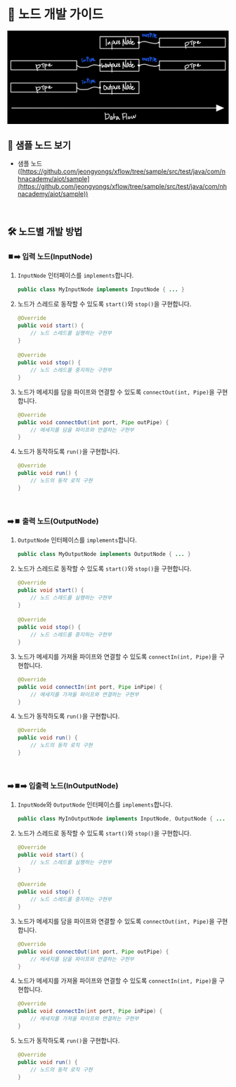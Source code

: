 # 📔 노드 개발 가이드
![data flow image](img/data-flow.png)
<br>

## 📄 샘플 노드 보기
- 샘플 노드 ([https://github.com/jeongyongs/xflow/tree/sample/src/test/java/com/nhnacademy/aiot/sample](https://github.com/jeongyongs/xflow/tree/sample/src/test/java/com/nhnacademy/aiot/sample))
<br>

## 🛠️ 노드별 개발 방법
### ⏹️➡️ 입력 노드(InputNode)
1. `InputNode` 인터페이스를 `implements`합니다.
   ```java
   public class MyInputNode implements InputNode { ... }
   ```
2. 노드가 스레드로 동작할 수 있도록 `start()`와 `stop()`을 구현합니다.
   ```java
   @Override
   public void start() {
       // 노드 스레드를 실행하는 구현부
   }
   
   @Override
   public void stop() {
       // 노드 스레드를 중지하는 구현부
   }
   ```
3. 노드가 메세지를 담을 파이프와 연결할 수 있도록 `connectOut(int, Pipe)`을 구현합니다.
   ```java
   @Override
   public void connectOut(int port, Pipe outPipe) {
       // 메세지를 담을 파이프와 연결하는 구현부
   }
   ```
4. 노드가 동작하도록 `run()`을 구현합니다.
   ```java
   @Override
   public void run() {
       // 노드의 동작 로직 구현
   }
   ```
<br>

### ➡️⏹️ 출력 노드(OutputNode)
1. `OutputNode` 인터페이스를 `implements`합니다.
   ```java
   public class MyOutputNode implements OutputNode { ... }
   ```
2. 노드가 스레드로 동작할 수 있도록 `start()`와 `stop()`을 구현합니다.
   ```java
   @Override
   public void start() {
       // 노드 스레드를 실행하는 구현부
   }
   
   @Override
   public void stop() {
       // 노드 스레드를 중지하는 구현부
   }
   ```
3. 노드가 메세지를 가져올 파이프와 연결할 수 있도록 `connectIn(int, Pipe)`을 구현합니다.
   ```java
   @Override
   public void connectIn(int port, Pipe inPipe) {
       // 메세지를 가져올 파이프와 연결하는 구현부
   }
   ```
4. 노드가 동작하도록 `run()`을 구현합니다.
   ```java
   @Override
   public void run() {
       // 노드의 동작 로직 구현
   }
   ```
<br>

### ➡️⏹️➡️ 입출력 노드(InOutputNode)
1. `InputNode`와 `OutputNode` 인터페이스를 `implements`합니다.
   ```java
   public class MyInOutputNode implements InputNode, OutputNode { ... }
   ```
2. 노드가 스레드로 동작할 수 있도록 `start()`와 `stop()`을 구현합니다.
   ```java
   @Override
   public void start() {
       // 노드 스레드를 실행하는 구현부
   }
   
   @Override
   public void stop() {
       // 노드 스레드를 중지하는 구현부
   }
   ```
3. 노드가 메세지를 담을 파이프와 연결할 수 있도록 `connectOut(int, Pipe)`을 구현합니다.
   ```java
   @Override
   public void connectOut(int port, Pipe outPipe) {
       // 메세지를 담을 파이프와 연결하는 구현부
   }
   ```
4. 노드가 메세지를 가져올 파이프와 연결할 수 있도록 `connectIn(int, Pipe)`을 구현합니다.
   ```java
   @Override
   public void connectIn(int port, Pipe inPipe) {
       // 메세지를 가져올 파이프와 연결하는 구현부
   }
   ```
5. 노드가 동작하도록 `run()`을 구현합니다.
   ```java
   @Override
   public void run() {
       // 노드의 동작 로직 구현
   }
   ```